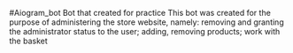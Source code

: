 #Aiogram_bot
Bot that created for practice 
This bot was created for the purpose of administering the store website, namely: removing and granting the administrator status to the user;  adding, removing products; work with the basket
